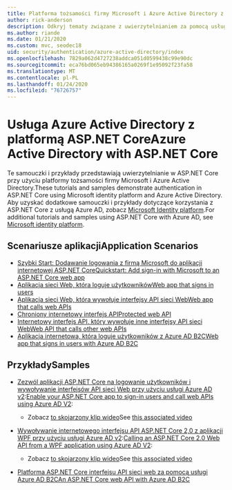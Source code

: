 ```yaml
---
title: Platforma tożsamości firmy Microsoft i Azure Active Directory z ASP.NET Core
author: rick-anderson
description: Odkryj tematy związane z uwierzytelnianiem za pomocą usługi Microsoft Identity platform Azure Active Directory dla aplikacji sieci Web i interfejsów API w programie ASP.NET Core.
ms.author: riande
ms.date: 01/21/2020
ms.custom: mvc, seodec18
uid: security/authentication/azure-active-directory/index
ms.openlocfilehash: 7829a062d4727238addca051d0599438c99e90dc
ms.sourcegitcommit: eca76bd065eb94386165a0269f1e95092f23fa58
ms.translationtype: MT
ms.contentlocale: pl-PL
ms.lasthandoff: 01/24/2020
ms.locfileid: "76726757"
---
```

# <a name="azure-active-directory-with-aspnet-core"></a><span data-ttu-id="f1218-103">Usługa Azure Active Directory z platformą ASP.NET Core</span><span class="sxs-lookup"><span data-stu-id="f1218-103">Azure Active Directory with ASP.NET Core</span></span>

<span data-ttu-id="f1218-104">Te samouczki i przykłady przedstawiają uwierzytelnianie w ASP.NET Core przy użyciu platformy tożsamości firmy Microsoft i Azure Active Directory.</span><span class="sxs-lookup"><span data-stu-id="f1218-104">These tutorials and samples demonstrate authentication in ASP.NET Core using Microsoft identity platform and Azure Active Directory.</span></span> <span data-ttu-id="f1218-105">Aby uzyskać dodatkowe samouczki i przykłady dotyczące korzystania z ASP.NET Core z usługą Azure AD, zobacz [Microsoft Identity platform](/azure/active-directory/develop/).</span><span class="sxs-lookup"><span data-stu-id="f1218-105">For additional tutorials and samples using ASP.NET Core with Azure AD, see [Microsoft identity platform](/azure/active-directory/develop/).</span></span>

## <a name="application-scenarios"></a><span data-ttu-id="f1218-106">Scenariusze aplikacji</span><span class="sxs-lookup"><span data-stu-id="f1218-106">Application Scenarios</span></span>

* [<span data-ttu-id="f1218-107">Szybki Start: Dodawanie logowania z firmą Microsoft do aplikacji internetowej ASP.NET Core</span><span class="sxs-lookup"><span data-stu-id="f1218-107">Quickstart: Add sign-in with Microsoft to an ASP.NET Core web app</span></span>](/azure/active-directory/develop/quickstart-v2-aspnet-core-webapp)
* [<span data-ttu-id="f1218-108">Aplikacja sieci Web, która loguje użytkowników</span><span class="sxs-lookup"><span data-stu-id="f1218-108">Web app that signs in users</span></span>](/azure/active-directory/develop/scenario-web-app-sign-user-overview?tabs=aspnetcore)
* [<span data-ttu-id="f1218-109">Aplikacja sieci Web, która wywołuje interfejsy API sieci Web</span><span class="sxs-lookup"><span data-stu-id="f1218-109">Web app that calls web APIs</span></span>](/azure/active-directory/develop/scenario-web-app-call-api-overview)
* [<span data-ttu-id="f1218-110">Chroniony internetowy interfejs API</span><span class="sxs-lookup"><span data-stu-id="f1218-110">Protected web API</span></span>](/azure/active-directory/develop/scenario-protected-web-api-overview)
* [<span data-ttu-id="f1218-111">Internetowy interfejs API, który wywołuje inne interfejsy API sieci Web</span><span class="sxs-lookup"><span data-stu-id="f1218-111">Web API that calls other web APIs</span></span>](/azure/active-directory/develop/scenario-web-api-call-api-overview)
* [<span data-ttu-id="f1218-112">Aplikacja internetowa, która loguje użytkowników z Azure AD B2C</span><span class="sxs-lookup"><span data-stu-id="f1218-112">Web app that signs in users with Azure AD B2C</span></span>](xref:security/authentication/azure-ad-b2c)

## <a name="samples"></a><span data-ttu-id="f1218-113">Przykłady</span><span class="sxs-lookup"><span data-stu-id="f1218-113">Samples</span></span>

* <span data-ttu-id="f1218-114">[Zezwól aplikacji ASP.NET Core na logowanie użytkowników i wywoływanie interfejsów API sieci Web przy użyciu usługi Azure AD v2](/samples/azure-samples/active-directory-aspnetcore-webapp-openidconnect-v2/enable-webapp-signin/):</span><span class="sxs-lookup"><span data-stu-id="f1218-114">[Enable your ASP.NET Core app to sign-in users and call web APIs using Azure AD V2](/samples/azure-samples/active-directory-aspnetcore-webapp-openidconnect-v2/enable-webapp-signin/):</span></span> 
  * <span data-ttu-id="f1218-115">Zobacz [to skojarzony klip wideo](https://channel9.msdn.com/Events/Build/2018/THR5001)</span><span class="sxs-lookup"><span data-stu-id="f1218-115">See [this associated video](https://channel9.msdn.com/Events/Build/2018/THR5001)</span></span>

* <span data-ttu-id="f1218-116">[Wywoływanie internetowego interfejsu API ASP.NET Core 2,0 z aplikacji WPF przy użyciu usługi Azure AD v2](/samples/azure-samples/active-directory-dotnet-native-aspnetcore-v2/calling-an-aspnet-core-web-api-from-a-wpf-application-using-azure-ad-v2/):</span><span class="sxs-lookup"><span data-stu-id="f1218-116">[Calling an ASP.NET Core 2.0 Web API from a WPF application using Azure AD V2](/samples/azure-samples/active-directory-dotnet-native-aspnetcore-v2/calling-an-aspnet-core-web-api-from-a-wpf-application-using-azure-ad-v2/):</span></span> 
  * <span data-ttu-id="f1218-117">Zobacz [to skojarzony klip wideo](https://channel9.msdn.com/Events/Build/2018/THR5000)</span><span class="sxs-lookup"><span data-stu-id="f1218-117">See [this associated video](https://channel9.msdn.com/Events/Build/2018/THR5000)</span></span>

* [<span data-ttu-id="f1218-118">Platforma ASP.NET Core interfejsu API sieci web za pomocą usługi Azure AD B2C</span><span class="sxs-lookup"><span data-stu-id="f1218-118">An ASP.NET Core web API with Azure AD B2C</span></span>](https://azure.microsoft.com/resources/samples/active-directory-b2c-dotnetcore-webapi/)

